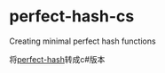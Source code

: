 # perfect-hash-cs
Creating minimal perfect hash functions

将[perfect-hash](https://github.com/ilanschnell/perfect-hash)转成c#版本
